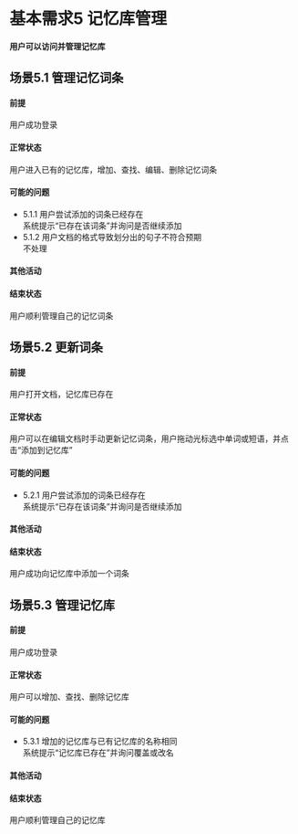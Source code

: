 # 基本需求5 记忆库管理
#### 用户可以访问并管理记忆库
## 场景5.1 管理记忆词条
#### 前提
用户成功登录
#### 正常状态
用户进入已有的记忆库，增加、查找、编辑、删除记忆词条
#### 可能的问题
- 5.1.1 用户尝试添加的词条已经存在<br>
  系统提示“已存在该词条”并询问是否继续添加
- 5.1.2 用户文档的格式导致划分出的句子不符合预期<br>
  不处理
#### 其他活动
#### 结束状态
用户顺利管理自己的记忆词条
## 场景5.2 更新词条
#### 前提
用户打开文档，记忆库已存在
#### 正常状态
用户可以在编辑文档时手动更新记忆词条，用户拖动光标选中单词或短语，并点击“添加到记忆库”
#### 可能的问题
- 5.2.1 用户尝试添加的词条已经存在<br>
  系统提示“已存在该词条”并询问是否继续添加
#### 其他活动
#### 结束状态
用户成功向记忆库中添加一个词条
## 场景5.3 管理记忆库
#### 前提
用户成功登录
#### 正常状态
用户可以增加、查找、删除记忆库
#### 可能的问题
- 5.3.1 增加的记忆库与已有记忆库的名称相同<br>
  系统提示“记忆库已存在”并询问覆盖或改名
#### 其他活动
#### 结束状态
用户顺利管理自己的记忆库
